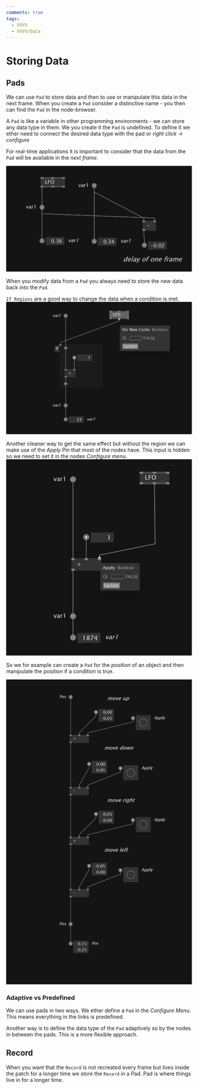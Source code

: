 ```yaml
---
comments: true
tags:
  - VVVV
  - VVVV/Data
---
```

# Storing Data

## Pads
We can use `Pad` to store data and then to use or manipulate this data in the next frame. 
When you create a `Pad` consider a distinctive name - you then can find the `Pad` in the node-browser.

A `Pad` is like a variable in other programming environments - we can store any data type in them. We you create it the `Pad` is undefined. To define it we ether need to connect the desired data type with the pad or *right click -> configure*

For real-time applications it is important to consider that the data from the `Pad` will be available in the *next frame*.

![Pad Delay One Frame](./img/PadDelayOneFrame.png)

When you modify data from a `Pad` you always need to store the new data back into the `Pad`.

`If Regions` are a good way to change the data when a condition is met.
![If Region Add to saved pad](./img/IfAddSavePad.png)

Another cleaner way to get the same effect but without the region we can make use of the *Apply* Pin that most of the nodes have. This input is hidden so we need to set it in the nodes *Configure menu*.
![alt text](./img/ApplyPin.png)

So we for example can create a `Pad` for the *position* of an object and then manipulate the position if a condition is true.

![Store Position In Pad](./img/StorePosInPad.png)

### Adaptive vs Predefined

We can use pads in two ways. We ether define a `Pad` in the *Configure Menu*. This means everything in the links is predefined. 

Another way is to define the data type of the `Pad` adaptively so by the nodes in between the pads. This is a more flexible approach.  

## Record
When you want that the `Record` is not recreated every frame but lives inside the patch for a longer time we store the `Record` in a Pad. 
Pad is where things live in for a longer time.
